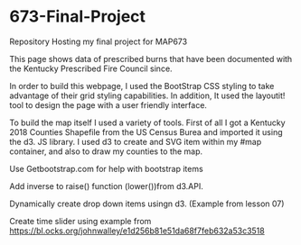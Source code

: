 # 673-Final-Project
Repository Hosting my final project for MAP673

This page shows data of prescribed burns that have been documented with the Kentucky Prescribed Fire Council since.

In order to build this webpage, I used the BootStrap CSS styling to take advantage of their grid styling capabilities. In addition, It used the layoutit! tool to design the page with a user friendly interface.

To build the map itself I used a variety of tools. First of all I got a Kentucky 2018 Counties Shapefile from the US Census Burea and imported it using the d3. JS library. I used d3 to create and SVG item within my #map container, and also to draw my counties to the map.

Use Getbootstrap.com for help with bootstrap items

Add inverse to raise() function (lower())from d3.API.

Dynamically create drop down items usingn d3. (Example from lesson 07)

Create time slider using example from https://bl.ocks.org/johnwalley/e1d256b81e51da68f7feb632a53c3518